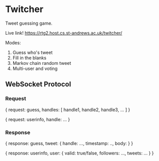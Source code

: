 # Twitcher
Tweet guessing game.

Live link! https://rtg2.host.cs.st-andrews.ac.uk/twitcher/

Modes:
  1. Guess who's tweet
  2. Fill in the blanks
  3. Markov chain random tweet
  4. Multi-user and voting

## WebSocket Protocol

### Request

{
  request: guess,
  handles: [
    handle1,
    handle2,
    handle3,
    ...
  ]
}

{
  request: userinfo,
  handle: ...
}

### Response

{
  response: guess,
  tweet: {
    handle: ...,
    timestamp: ..,
    body:
   }
}


{
  response: userinfo,
  user: {
    valid: true/false,
    followers: ...,
    tweets: ...
   }
}

